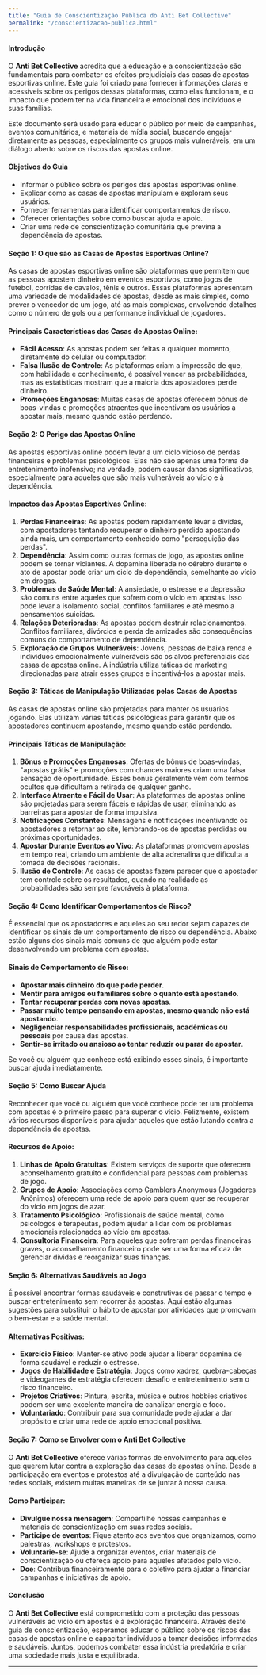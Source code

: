 ```yaml
---
title: "Guia de Conscientização Pública do Anti Bet Collective"
permalink: "/conscientizacao-publica.html"
---
```


#### **Introdução**
O **Anti Bet Collective** acredita que a educação e a conscientização são fundamentais para combater os efeitos prejudiciais das casas de apostas esportivas online. Este guia foi criado para fornecer informações claras e acessíveis sobre os perigos dessas plataformas, como elas funcionam, e o impacto que podem ter na vida financeira e emocional dos indivíduos e suas famílias.

Este documento será usado para educar o público por meio de campanhas, eventos comunitários, e materiais de mídia social, buscando engajar diretamente as pessoas, especialmente os grupos mais vulneráveis, em um diálogo aberto sobre os riscos das apostas online.

#### **Objetivos do Guia**
- Informar o público sobre os perigos das apostas esportivas online.
- Explicar como as casas de apostas manipulam e exploram seus usuários.
- Fornecer ferramentas para identificar comportamentos de risco.
- Oferecer orientações sobre como buscar ajuda e apoio.
- Criar uma rede de conscientização comunitária que previna a dependência de apostas.

#### **Seção 1: O que são as Casas de Apostas Esportivas Online?**

As casas de apostas esportivas online são plataformas que permitem que as pessoas apostem dinheiro em eventos esportivos, como jogos de futebol, corridas de cavalos, tênis e outros. Essas plataformas apresentam uma variedade de modalidades de apostas, desde as mais simples, como prever o vencedor de um jogo, até as mais complexas, envolvendo detalhes como o número de gols ou a performance individual de jogadores.

#### **Principais Características das Casas de Apostas Online**:
- **Fácil Acesso**: As apostas podem ser feitas a qualquer momento, diretamente do celular ou computador.
- **Falsa Ilusão de Controle**: As plataformas criam a impressão de que, com habilidade e conhecimento, é possível vencer as probabilidades, mas as estatísticas mostram que a maioria dos apostadores perde dinheiro.
- **Promoções Enganosas**: Muitas casas de apostas oferecem bônus de boas-vindas e promoções atraentes que incentivam os usuários a apostar mais, mesmo quando estão perdendo.

#### **Seção 2: O Perigo das Apostas Online**

As apostas esportivas online podem levar a um ciclo vicioso de perdas financeiras e problemas psicológicos. Elas não são apenas uma forma de entretenimento inofensivo; na verdade, podem causar danos significativos, especialmente para aqueles que são mais vulneráveis ao vício e à dependência.

#### **Impactos das Apostas Esportivas Online**:
1. **Perdas Financeiras**: As apostas podem rapidamente levar a dívidas, com apostadores tentando recuperar o dinheiro perdido apostando ainda mais, um comportamento conhecido como "perseguição das perdas".
2. **Dependência**: Assim como outras formas de jogo, as apostas online podem se tornar viciantes. A dopamina liberada no cérebro durante o ato de apostar pode criar um ciclo de dependência, semelhante ao vício em drogas.
3. **Problemas de Saúde Mental**: A ansiedade, o estresse e a depressão são comuns entre aqueles que sofrem com o vício em apostas. Isso pode levar a isolamento social, conflitos familiares e até mesmo a pensamentos suicidas.
4. **Relações Deterioradas**: As apostas podem destruir relacionamentos. Conflitos familiares, divórcios e perda de amizades são consequências comuns do comportamento de dependência.
5. **Exploração de Grupos Vulneráveis**: Jovens, pessoas de baixa renda e indivíduos emocionalmente vulneráveis são os alvos preferenciais das casas de apostas online. A indústria utiliza táticas de marketing direcionadas para atrair esses grupos e incentivá-los a apostar mais.

#### **Seção 3: Táticas de Manipulação Utilizadas pelas Casas de Apostas**

As casas de apostas online são projetadas para manter os usuários jogando. Elas utilizam várias táticas psicológicas para garantir que os apostadores continuem apostando, mesmo quando estão perdendo.

#### **Principais Táticas de Manipulação**:
1. **Bônus e Promoções Enganosas**: Ofertas de bônus de boas-vindas, "apostas grátis" e promoções com chances maiores criam uma falsa sensação de oportunidade. Esses bônus geralmente vêm com termos ocultos que dificultam a retirada de qualquer ganho.
2. **Interface Atraente e Fácil de Usar**: As plataformas de apostas online são projetadas para serem fáceis e rápidas de usar, eliminando as barreiras para apostar de forma impulsiva.
3. **Notificações Constantes**: Mensagens e notificações incentivando os apostadores a retornar ao site, lembrando-os de apostas perdidas ou próximas oportunidades.
4. **Apostar Durante Eventos ao Vivo**: As plataformas promovem apostas em tempo real, criando um ambiente de alta adrenalina que dificulta a tomada de decisões racionais.
5. **Ilusão de Controle**: As casas de apostas fazem parecer que o apostador tem controle sobre os resultados, quando na realidade as probabilidades são sempre favoráveis à plataforma.

#### **Seção 4: Como Identificar Comportamentos de Risco?**

É essencial que os apostadores e aqueles ao seu redor sejam capazes de identificar os sinais de um comportamento de risco ou dependência. Abaixo estão alguns dos sinais mais comuns de que alguém pode estar desenvolvendo um problema com apostas.

#### **Sinais de Comportamento de Risco**:
- **Apostar mais dinheiro do que pode perder**.
- **Mentir para amigos ou familiares sobre o quanto está apostando**.
- **Tentar recuperar perdas com novas apostas**.
- **Passar muito tempo pensando em apostas, mesmo quando não está apostando**.
- **Negligenciar responsabilidades profissionais, acadêmicas ou pessoais** por causa das apostas.
- **Sentir-se irritado ou ansioso ao tentar reduzir ou parar de apostar**.

Se você ou alguém que conhece está exibindo esses sinais, é importante buscar ajuda imediatamente.

#### **Seção 5: Como Buscar Ajuda**

Reconhecer que você ou alguém que você conhece pode ter um problema com apostas é o primeiro passo para superar o vício. Felizmente, existem vários recursos disponíveis para ajudar aqueles que estão lutando contra a dependência de apostas.

#### **Recursos de Apoio**:
1. **Linhas de Apoio Gratuitas**: Existem serviços de suporte que oferecem aconselhamento gratuito e confidencial para pessoas com problemas de jogo.
2. **Grupos de Apoio**: Associações como Gamblers Anonymous (Jogadores Anônimos) oferecem uma rede de apoio para quem quer se recuperar do vício em jogos de azar.
3. **Tratamento Psicológico**: Profissionais de saúde mental, como psicólogos e terapeutas, podem ajudar a lidar com os problemas emocionais relacionados ao vício em apostas.
4. **Consultoria Financeira**: Para aqueles que sofreram perdas financeiras graves, o aconselhamento financeiro pode ser uma forma eficaz de gerenciar dívidas e reorganizar suas finanças.

#### **Seção 6: Alternativas Saudáveis ao Jogo**

É possível encontrar formas saudáveis e construtivas de passar o tempo e buscar entretenimento sem recorrer às apostas. Aqui estão algumas sugestões para substituir o hábito de apostar por atividades que promovam o bem-estar e a saúde mental.

#### **Alternativas Positivas**:
- **Exercício Físico**: Manter-se ativo pode ajudar a liberar dopamina de forma saudável e reduzir o estresse.
- **Jogos de Habilidade e Estratégia**: Jogos como xadrez, quebra-cabeças e videogames de estratégia oferecem desafio e entretenimento sem o risco financeiro.
- **Projetos Criativos**: Pintura, escrita, música e outros hobbies criativos podem ser uma excelente maneira de canalizar energia e foco.
- **Voluntariado**: Contribuir para sua comunidade pode ajudar a dar propósito e criar uma rede de apoio emocional positiva.

#### **Seção 7: Como se Envolver com o Anti Bet Collective**

O **Anti Bet Collective** oferece várias formas de envolvimento para aqueles que querem lutar contra a exploração das casas de apostas online. Desde a participação em eventos e protestos até a divulgação de conteúdo nas redes sociais, existem muitas maneiras de se juntar à nossa causa.

#### **Como Participar**:
- **Divulgue nossa mensagem**: Compartilhe nossas campanhas e materiais de conscientização em suas redes sociais.
- **Participe de eventos**: Fique atento aos eventos que organizamos, como palestras, workshops e protestos.
- **Voluntarie-se**: Ajude a organizar eventos, criar materiais de conscientização ou ofereça apoio para aqueles afetados pelo vício.
- **Doe**: Contribua financeiramente para o coletivo para ajudar a financiar campanhas e iniciativas de apoio.

#### **Conclusão**

O **Anti Bet Collective** está comprometido com a proteção das pessoas vulneráveis ao vício em apostas e à exploração financeira. Através deste guia de conscientização, esperamos educar o público sobre os riscos das casas de apostas online e capacitar indivíduos a tomar decisões informadas e saudáveis. Juntos, podemos combater essa indústria predatória e criar uma sociedade mais justa e equilibrada.

---